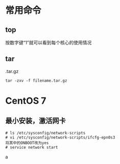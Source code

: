 # 常用命令

## top

按数字键“1”就可以看到每个核心的使用情况

## tar

.tar.gz

```
tar -zxv -f filename.tar.gz
```

# CentOS 7

## 最小安装，激活网卡

```
# ls /etc/sysconfig/network-scripts
# vi /etc/sysconfig/network-scripts/ifcfg-epn0s3
将其中的ONBOOT改为yes
# service network start
```

a
